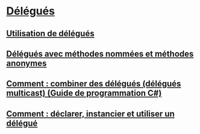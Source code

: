 # [Délégués](index.md)
## [Utilisation de délégués](using-delegates.md)
## [Délégués avec méthodes nommées et méthodes anonymes](delegates-with-named-vs-anonymous-methods.md)
## [Comment : combiner des délégués (délégués multicast) (Guide de programmation C#)](how-to-combine-delegates-multicast-delegates.md)
## [Comment : déclarer, instancier et utiliser un délégué](how-to-declare-instantiate-and-use-a-delegate.md)
